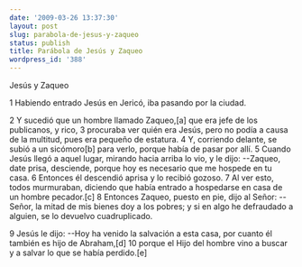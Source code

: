 ```yaml
---
date: '2009-03-26 13:37:30'
layout: post
slug: parabola-de-jesus-y-zaqueo
status: publish
title: Parábola de Jesús y Zaqueo
wordpress_id: '388'
---
```


Jesús y Zaqueo




1 Habiendo entrado Jesús en Jericó, iba pasando por la ciudad.




2 Y sucedió que un hombre llamado Zaqueo,[a] que era jefe de los publicanos, y rico, 3 procuraba ver quién era Jesús, pero no podía a causa de la multitud, pues era pequeño de estatura. 4 Y, corriendo delante, se subió a un sicómoro[b] para verlo, porque había de pasar por allí. 5 Cuando Jesús llegó a aquel lugar, mirando hacia arriba lo vio, y le dijo: --Zaqueo, date prisa, desciende, porque hoy es necesario que me hospede en tu casa. 6 Entonces él descendió aprisa y lo recibió gozoso. 7 Al ver esto, todos murmuraban, diciendo que había entrado a hospedarse en casa de un hombre pecador.[c] 8 Entonces Zaqueo, puesto en pie, dijo al Señor: --Señor, la mitad de mis bienes doy a los pobres; y si en algo he defraudado a alguien, se lo devuelvo cuadruplicado.




9 Jesús le dijo: --Hoy ha venido la salvación a esta casa, por cuanto él también es hijo de Abraham,[d] 10 porque el Hijo del hombre vino a buscar y a salvar lo que se había perdido.[e]
